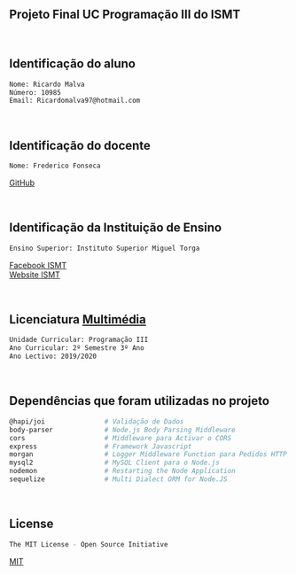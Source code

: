 ## Projeto Final UC Programação III do ISMT

<br>

## Identificação do aluno
```bash
Nome: Ricardo Malva
Número: 10985 
Email: Ricardomalva97@hotmail.com
```
<br>

## Identificação do docente
```bash
Nome: Frederico Fonseca
```
[GitHub](https://github.com/fffonseca)

<br>

## Identificação da Instituição de Ensino
```bash
Ensino Superior: Instituto Superior Miguel Torga
```
[Facebook ISMT](https://www.facebook.com/ismtcoimbra/) <br>
[Website ISMT](https://www.ismt.pt/)

<br>

## Licenciatura [Multimédia](https://ismt.pt/ensino/oferta-educativa/licenciaturas/multimedia/)
```bash
Unidade Curricular: Programação III
Ano Curricular: 2º Semestre 3º Ano
Ano Lectivo: 2019/2020
```

<br>

## Dependências que foram utilizadas no projeto
```bash
@hapi/joi               # Validação de Dados
body-parser             # Node.js Body Parsing Middleware
cors                    # Middleware para Activar o CORS
express                 # Framework Javascript 
morgan                  # Logger Middleware Function para Pedidos HTTP
mysql2                  # MySQL Client para o Node.js
nodemon                 # Restarting the Node Application
sequelize               # Multi Dialect ORM for Node.JS
```

<br>

## License
```bash
The MIT License - Open Source Initiative
```
[MIT](https://choosealicense.com/licenses/mit/)

